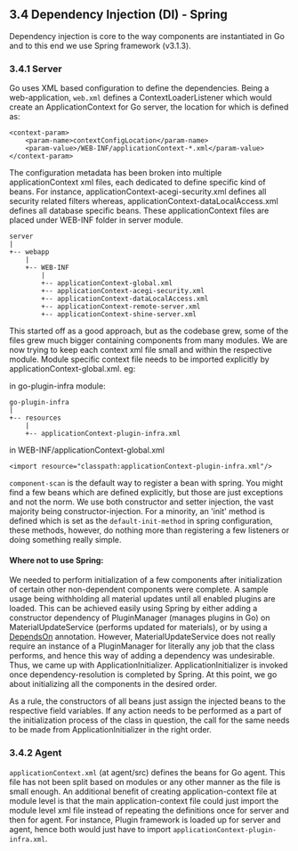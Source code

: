 ## 3.4 Dependency Injection (DI) - Spring

Dependency injection is core to the way components are instantiated in Go and to this end we use Spring framework (v3.1.3). 

### 3.4.1 Server

Go uses XML based configuration to define the dependencies. Being a web-application, `web.xml` defines a ContextLoaderListener which would create an ApplicationContext for Go server, the location for which is defined as:

	<context-param>
    	<param-name>contextConfigLocation</param-name>
    	<param-value>/WEB-INF/applicationContext-*.xml</param-value>
	</context-param>

The configuration metadata has been broken into multiple applicationContext xml files, each dedicated to define specific kind of beans. For instance, applicationContext-acegi-security.xml defines all security related filters whereas, applicationContext-dataLocalAccess.xml defines all database specific beans. These applicationContext files are placed under WEB-INF folder in server module.

    server
    |
    +-- webapp
        |
        +-- WEB-INF	    
	        |
            +-- applicationContext-global.xml
            +-- applicationContext-acegi-security.xml
            +-- applicationContext-dataLocalAccess.xml
            +-- applicationContext-remote-server.xml
            +-- applicationContext-shine-server.xml


This started off as a good approach, but as the codebase grew, some of the files grew much bigger containing components from many modules. We are now trying to keep each context xml file small and within the respective module. Module specific context file needs to be imported explicitly by applicationContext-global.xml.
eg:

in go-plugin-infra module:

    go-plugin-infra
    |
    +-- resources
        |
        +-- applicationContext-plugin-infra.xml

in WEB-INF/applicationContext-global.xml

``<import resource="classpath:applicationContext-plugin-infra.xml"/>``

`component-scan` is the default way to register a bean with spring. You might find a few beans which are defined explicitly, but those are just exceptions and not the norm.
We use both constructor and setter injection, the vast majority being constructor-injection. For a minority, an 'init' method is defined which is set as the `default-init-method` in spring configuration, these methods, however, do nothing more than registering a few listeners or doing something really simple.

#### Where not to use Spring:

We needed to perform initialization of a few components after initialization of certain other non-dependent components were complete. A sample usage being withholding all material updates until all enabled plugins are loaded.
This can be achieved easily using Spring by either adding a constructor dependency of PluginManager (manages plugins in Go) on MaterialUpdateService (performs updated for materials), or by using a <a href="http://docs.spring.io/spring/docs/3.1.3.RELEASE/javadoc-api/org/springframework/context/annotation/DependsOn.html">DependsOn</a> annotation. However, MaterialUpdateService does not really require an instance of a PluginManager for literally any job that the class performs, and hence this way of adding a dependency was undesirable. Thus, we came up with ApplicationInitializer. 
ApplicationInitializer is invoked once dependency-resolution is completed by Spring. At this point, we go about initializing all the components in the desired order. 

As a rule, the constructors of all beans just assign the injected beans to the respective field variables. If any action needs to be performed as a part of the initialization process of the class in question, the call for the same needs to be made from ApplicationInitializer in the right order. 

### 3.4.2 Agent

`applicationContext.xml` (at agent/src) defines the beans for Go agent. This file has not been split based on modules or any other manner as the file is small enough. An additional benefit of creating application-context file at module level is that the main application-context file could just import the module level xml file instead of repeating the definitions once for server and then for agent.
For instance, Plugin framework is loaded up for server and agent, hence both would just have to import  `applicationContext-plugin-infra.xml`. 

